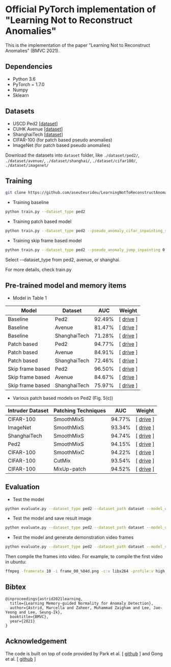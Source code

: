 # Official PyTorch implementation of "Learning Not to Reconstruct Anomalies"
This is the implementation of the paper "Learning Not to Reconstruct Anomalies" (BMVC 2021).

## Dependencies
* Python 3.6
* PyTorch = 1.7.0 
* Numpy
* Sklearn

## Datasets
* USCD Ped2 [[dataset](https://drive.google.com/file/d/1vyMLa0Oz7fcFv0Fx_qLsnb5Jz-o4rGFx/view?usp=sharing)]
* CUHK Avenue [[dataset](https://drive.google.com/file/d/1m0qAVDY9AZKa7eebnuONtPBrD-49TpV3/view?usp=sharing)]
* ShanghaiTech [[dataset](https://drive.google.com/file/d/1vC4ZHikCnum7H3x5kkwNree4PdkEa-L_/view?usp=sharing)]
* CIFAR-100 (for patch based pseudo anomalies)
* ImageNet (for patch based pseudo anomalies)

Download the datasets into ``dataset`` folder, like ``./dataset/ped2/``, ``./dataset/avenue/``, ``./dataset/shanghai/``, ``./dataset/cifar100/``, ``./dataset/imagenet/``

## Training
```bash
git clone https://github.com/aseuteurideu/LearningNotToReconstructAnomalies
```

* Training baseline
```bash
python train.py --dataset_type ped2
```

* Training patch based model
```bash
python train.py --dataset_type ped2 --pseudo_anomaly_cifar_inpainting_smoothborder 0.2 --max_size 0.5 --max_move 10
```

* Training skip frame based model
```bash
python train.py --dataset_type ped2 --pseudo_anomaly_jump_inpainting 0.2 --jump 2 3 4 5
```

Select --dataset_type from ped2, avenue, or shanghai.

For more details, check train.py


## Pre-trained model and memory items

* Model in Table 1

| Model           | Dataset       | AUC           | Weight        |
| -------------- | ------------- | ------------- | ------------- | 
| Baseline | Ped2          |   92.49%       | [ [drive](https://drive.google.com/file/d/1KXagNmQyGDhAfTdqIhZ4Y8p67Xps0xq5/view?usp=sharing) ] |
| Baseline | Avenue        |   81.47%       | [ [drive](https://drive.google.com/file/d/1oj9LhD-QkjlvGQLseNNRP0mVwZSTMMKp/view?usp=sharing) ] |
| Baseline | ShanghaiTech  |   71.28%       | [ [drive](https://drive.google.com/file/d/13XVSrEIdgvbOcAt7kUITD6zXNuNF0e3R/view?usp=sharing) ] |
| Patch based  | Ped2          |   94.77%       | [ [drive](https://drive.google.com/file/d/18NO0CyaCGT4jUhtcilxdGt7ud6P7vmI6/view?usp=sharing) ] |
| Patch based  | Avenue        |   84.91%       | [ [drive](https://drive.google.com/file/d/1ncIiq4y5FOOPPwI-MBy8v4d1GkU0oYYF/view?usp=sharing) ] |
| Patch based  | ShanghaiTech  |   72.46%       | [ [drive](https://drive.google.com/file/d/130IxtMIDETPG4hBdiL_BP5LQQWoGHkdM/view?usp=sharing) ] |
| Skip frame based | Ped2          |   96.50%       | [ [drive](https://drive.google.com/file/d/18NO0CyaCGT4jUhtcilxdGt7ud6P7vmI6/view?usp=sharing) ] |
| Skip frame based  | Avenue        |   84.67%       | [ [drive](https://drive.google.com/file/d/1jE4Y4PKZn6NswjMEnAk_cKvxsRofJ_xT/view?usp=sharing) ] |
| Skip frame based  | ShanghaiTech  |   75.97%       | [ [drive](https://drive.google.com/file/d/1CSimSklxoCbWWIckZyLVs244iUTMfEYn/view?usp=sharing) ] |

* Various patch based models on Ped2 (Fig. 5(c))

| Intruder Dataset    | Patching Techniques       | AUC           | Weight        | 
| -------------- | ------------- | ------------- | ------------- | 
| CIFAR-100 | SmoothMixS          |   94.77%       | [ [drive](https://drive.google.com/file/d/18NO0CyaCGT4jUhtcilxdGt7ud6P7vmI6/view?usp=sharing) ] | 
| ImageNet | SmoothMixS        |   93.34%       | [ [drive](https://drive.google.com/file/d/1CdEwSd5ouBBcGeuJci3EN92nLG5whLw_/view?usp=sharing) ] | 
| ShanghaiTech | SmoothMixS  |   94.74%       | [ [drive](https://drive.google.com/file/d/1poPCMmq4LxldqLq3Fk5RkzmBY1P-UpjE/view?usp=sharing) ] |
| Ped2     | SmoothMixS          |   94.15%       | [ [drive](https://drive.google.com/file/d/1G0QUKkX_VqEZ6X4MbLFGENx0zJkLI2x-/view?usp=sharing) ] | 
| CIFAR-100     | SmoothMixC        |   94.22%       | [ [drive](https://drive.google.com/file/d/1z2uj16Lc-ntUrphTeSuR5g_UIY5f3Kp2/view?usp=sharing) ] |
| CIFAR-100    | CutMix  |   93.54%       | [ [drive](https://drive.google.com/file/d/1elKKdcoa5FLqqY9ebDdEDNiro7Lady0n/view?usp=sharing) ] | 
| CIFAR-100    | MixUp-patch  |   94.52%       | [ [drive](https://drive.google.com/file/d/1hIKSLJIU5SLCKvEFoQSQoqanREpQkrIA/view?usp=sharing) ] | 

## Evaluation
* Test the model
```bash
python evaluate.py --dataset_type ped2 --dataset_path dataset --model_dir path_to_weight_file.pth
```
* Test the model and save result image
```bash
python evaluate.py --dataset_type ped2 --dataset_path dataset --model_dir path_to_weight_file.pth --img_dir folder_path_to_save_image_results
```
* Test the model and generate demonstration video frames
```bash
python evaluate.py --dataset_type ped2 --dataset_path dataset --model_dir path_to_weight_file.pth --vid_dir folder_path_to_save_video_results
```
Then compile the frames into video. For example, to compile the first video in ubuntu:
```bash
ffmpeg -framerate 10 -i frame_00_%04d.png -c:v libx264 -profile:v high -crf 20 -pix_fmt yuv420p video_00.mp4
```


## Bibtex
```
@inproceedings{astrid2021learning,
  title={Learning Memory-guided Normality for Anomaly Detection},
  author={Astrid, Marcella and Zaheer, Muhammad Zaigham and Lee, Jae-Yeong and Lee, Seung-Ik},
  booktitle={BMVC},
  year={2021}
}
```

## Acknowledgement
The code is built on top of code provided by Park et al. [ [github](https://github.com/cvlab-yonsei/MNAD) ] and Gong et al. [ [github](https://github.com/donggong1/memae-anomaly-detection) ]

